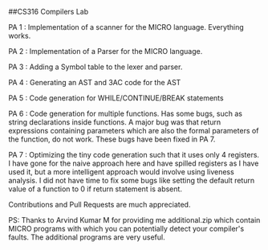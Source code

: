 ##CS316 Compilers Lab

PA 1 : Implementation of a scanner for the MICRO language. Everything works. 

PA 2 : Implementation of a Parser for the MICRO language. 

PA 3 : Adding a Symbol table to the lexer and parser. 

PA 4 : Generating an AST and 3AC code for the AST

PA 5 : Code generation for WHILE/CONTINUE/BREAK statements

PA 6 : Code generation for multiple functions. Has some bugs, such as string declarations inside functions. A major bug was that return expressions containing parameters which are also the formal parameters of the function, do not work. These bugs have been fixed in PA 7. 

PA 7 : Optimizing the tiny code generation such that it uses only 4 registers. I have gone for the naive approach here and have spilled registers as I have used it, but a more intelligent approach would involve using liveness analysis. I did not have time to fix some bugs like setting the default return value of a function to 0 if return statement is absent. 

Contributions and Pull Requests are much appreciated. 

PS: Thanks to Arvind Kumar M for providing me additional.zip which contain MICRO programs with which you can potentially detect your compiler's faults. The additional programs are very useful. 
